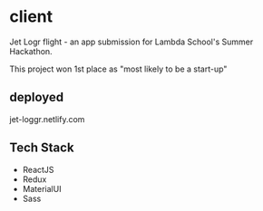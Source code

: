 # client
Jet Logr flight - an app submission for Lambda School's Summer Hackathon.

This project won 1st place as "most likely to be a start-up"

## deployed

jet-loggr.netlify.com

## Tech Stack
- ReactJS
- Redux
- MaterialUI
- Sass
